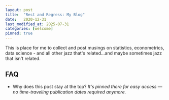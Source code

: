```yaml
---
layout: post
title:  "Rest and Regress: My Blog"
date:   2020-12-31
last_modified_at: 2025-07-31
categories: [welcome]
pinned: true
---
```


This is place for me to collect and post musings on statistics, econometrics, data science - and all other jazz that's related...and maybe sometimes jazz that isn't related.

## FAQ

- Why does this post stay at the top? _It's pinned there for easy access — no time-traveling publication dates required anymore._

